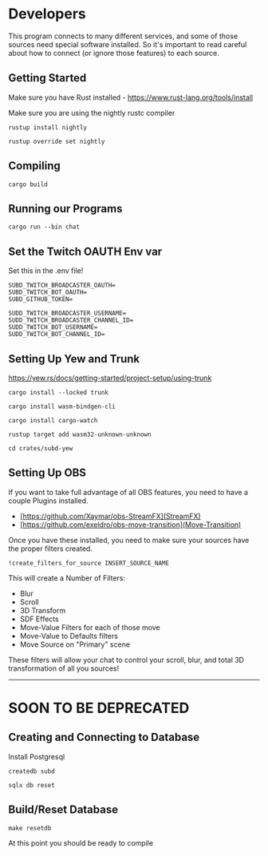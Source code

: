 # Developers

This program connects to many different services, and some of those sources need
special software installed. So it's important to read careful about how to
connect (or ignore those features) to each source.

## Getting Started

Make sure you have Rust installed
    - https://www.rust-lang.org/tools/install

Make sure you are using the nightly rustc compiler

```
rustup install nightly

rustup override set nightly
```

## Compiling


```
cargo build
```

## Running our Programs

```
cargo run --bin chat
```

## Set the Twitch OAUTH Env var

Set this in the .env file!

```
SUBD_TWITCH_BROADCASTER_OAUTH=
SUBD_TWITCH_BOT_OAUTH=
SUBD_GITHUB_TOKEN=

SUDD_TWITCH_BROADCASTER_USERNAME=
SUDD_TWITCH_BROADCASTER_CHANNEL_ID=
SUDD_TWITCH_BOT_USERNAME=
SUDD_TWITCH_BOT_CHANNEL_ID=
```

## Setting Up Yew and Trunk

https://yew.rs/docs/getting-started/project-setup/using-trunk

```
cargo install --locked trunk

cargo install wasm-bindgen-cli

cargo install cargo-watch

rustup target add wasm32-unknown-unknown
```

```
cd crates/subd-yew
```

## Setting Up OBS

If you want to take full advantage of all OBS features, you need to have a
couple Plugins installed.

- [https://github.com/Xaymar/obs-StreamFX](StreamFX)
- [https://github.com/exeldro/obs-move-transition](Move-Transition)

Once you have these installed, you need to make sure your sources have the
proper filters created.

```
!create_filters_for_source INSERT_SOURCE_NAME
```

This will create a Number of Filters:

- Blur
- Scroll
- 3D Transform
- SDF Effects
- Move-Value Filters for each of those move
- Move-Value to Defaults filters
- Move Source on "Primary" scene

These filters will allow your chat to control your scroll, blur, and total 3D
transformation of all you sources!

---

# SOON TO BE DEPRECATED

## Creating and Connecting to Database

Install Postgresql

```
createdb subd
```

```
sqlx db reset
```

## Build/Reset Database

```
make resetdb
```

At this point you should be ready to compile


